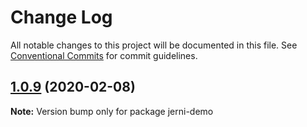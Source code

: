 # Change Log

All notable changes to this project will be documented in this file.
See [Conventional Commits](https://conventionalcommits.org) for commit guidelines.

## [1.0.9](https://github.com/tungv/jerni/compare/jerni-demo@1.0.8...jerni-demo@1.0.9) (2020-02-08)

**Note:** Version bump only for package jerni-demo
